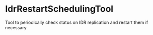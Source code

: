 # IdrRestartSchedulingTool
Tool to periodically check status on IDR replication and restart them if necessary
